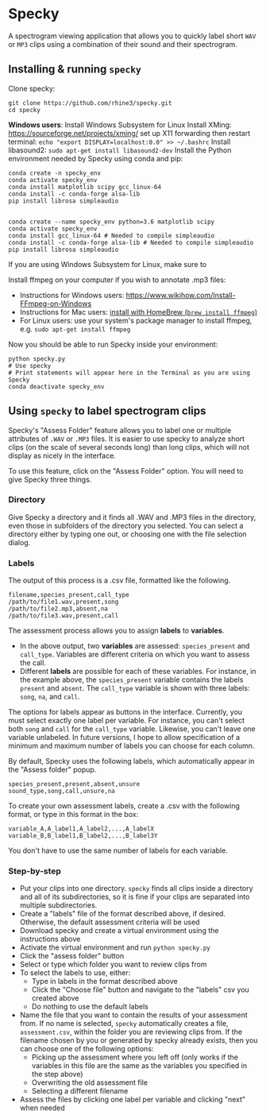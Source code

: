 # Specky

A spectrogram viewing application that allows you to quickly label short `WAV` or `MP3` clips using a combination of their sound and their spectrogram.

## Installing & running `specky`
Clone specky:
```
git clone https://github.com/rhine3/specky.git
cd specky
```

**Windows users**:
Install Windows Subsystem for Linux
Install XMing: https://sourceforge.net/projects/xming/
set up X11 forwarding then restart terminal: `echo "export DISPLAY=localhost:0.0" >> ~/.bashrc`
Install libasound2: `sudo apt-get install libasound2-dev`
Install the Python environment needed by Specky using conda and pip:
```
conda create -n specky_env 
conda activate specky_env
conda install matplotlib scipy gcc_linux-64
conda install -c conda-forge alsa-lib
pip install librosa simpleaudio
```


```

conda create --name specky_env python=3.6 matplotlib scipy
conda activate specky_env
conda install gcc_linux-64 # Needed to compile simpleaudio
conda install -c conda-forge alsa-lib # Needed to compile simpleaudio
pip install librosa simpleaudio
```

If you are using Windows Subsystem for Linux, make sure to 

Install ffmpeg on your computer if you wish to annotate .mp3 files:
* Instructions for Windows users: https://www.wikihow.com/Install-FFmpeg-on-Windows
* Instructions for Mac users: [install with HomeBrew (`brew install ffmpeg`)](http://jollejolles.com/install-ffmpeg-on-mac-os-x/)
* For Linux users: use your system's package manager to install ffmpeg, e.g. `sudo apt-get install ffmpeg`

Now you should be able to run Specky inside your environment:
```
python specky.py
# Use specky
# Print statements will appear here in the Terminal as you are using Specky
conda deactivate specky_env
```

## Using `specky` to label spectrogram clips
Specky's "Assess Folder" feature allows you to label one or multiple attributes of `.WAV` or `.MP3` files. It is easier to use specky to analyze short clips (on the scale of several seconds long) than long clips, which will not display as nicely in the interface.

To use this feature, click on the "Assess Folder" option. You will need to give Specky three things.

### Directory
Give Specky a directory and it finds all .WAV and .MP3 files in the directory, even those in subfolders of the directory you selected. You can select a directory either by typing one out, or choosing one with the file selection dialog.

### Labels
The output of this process is a .csv file, formatted like the following.
```
filename,species_present,call_type
/path/to/file1.wav,present,song
/path/to/file2.mp3,absent,na
/path/to/file3.wav,present,call
```

The assessment process allows you to assign **labels** to **variables**. 
* In the above output, two **variables** are assessed: `species_present` and `call_type`. Variables are different criteria on which you want to assess the call.
* Different **labels** are possible for each of these variables. For instance, in the example above, the `species_present` variable contains the labels `present` and `absent`. The `call_type` variable is shown with three labels: `song`, `na`, and `call`. 

The options for labels appear as buttons in the interface. Currently, you must select exactly one label per variable. For instance, you can't select both `song` and `call` for the `call_type` variable. Likewise, you can't leave one variable unlabeled. In future versions, I hope to allow specification of a minimum and maximum number of labels you can choose for each column.

By default, Specky uses the following labels, which automatically appear in the "Assess folder" popup.
```
species_present,present,absent,unsure
sound_type,song,call,unsure,na
```

To create your own assessment labels, create a .csv with the following format, or type in this format in the box:
```
variable_A,A_label1,A_label2,...,A_labelX
variable_B,B_label1,B_label2,...,B_label3Y
```
 
You don't have to use the same number of labels for each variable.


### Step-by-step
* Put your clips into one directory. `specky` finds all clips inside a directory and all of its subdirectories, so it is fine if your clips are separated into multiple subdirectories.
* Create a "labels" file of the format described above, if desired. Otherwise, the default assessment criteria will be used
* Download specky and create a virtual environment using the instructions above
* Activate the virtual environment and run `python specky.py`
* Click the "assess folder" button
* Select or type which folder you want to review clips from
* To select the labels to use, either:
  - Type in labels in the format described above
  - Click the "Choose file" button and navigate to the "labels" csv you created above
  - Do nothing to use the default labels
* Name the file that you want to contain the results of your assessment from. If no name is selected, `specky` automatically creates a file, `assessment.csv`, within the folder you are reviewing clips from. If the filename chosen by you or generated by specky already exists, then you can choose one of the following options:
  - Picking up the assessment where you left off (only works if the variables in this file are the same as the variables you specified in the step above)
  - Overwriting the old assessment file
  - Selecting a different filename
* Assess the files by clicking one label per variable and clicking "next" when needed
